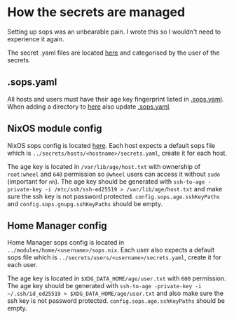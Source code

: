 # How the secrets are managed

Setting up sops was an unbearable pain. I wrote this so I wouldn't need to experience it again.

The secret .yaml files are located [here] and categorised by the user of the secrets.

## .sops.yaml

All hosts and users must have their age key fingerprint listed in [.sops.yaml]. When adding a
directory to [here] also update [.sops.yaml].

## NixOS module config

NixOS sops config is located [here](../config/nixos/sops.nix). Each host expects a default sops file
which is `../secrets/hosts/<hostname>/secrets.yaml`, create it for each host.

The age key is located in `/var/lib/age/host.txt` with ownership of `root:wheel` and `640`
permission so `@wheel` users can access it without `sudo` (important for `nh`). The age key should
be generated with `ssh-to-age -private-key -i /etc/ssh/ssh-ed25519 > /var/lib/age/host.txt` and make
sure the ssh key is not password protected. `config.sops.age.sshKeyPaths` and
`config.sops.gnupg.sshKeyPaths` should be empty.

## Home Manager config

Home Manager sops config is located in `../modules/home/<username>/sops.nix`. Each user also expects
a default sops file which is `../secrets/users/<username>/secrets.yaml`, create it for each user.

The age key is located in `$XDG_DATA_HOME/age/user.txt` with `600` permission. The age key should be
generated with `ssh-to-age -private-key -i ~/.ssh/id_ed25519 > $XDG_DATA_HOME/age/user.txt` and also
make sure the ssh key is not password protected. `config.sops.age.sshKeyPaths` should be empty.

[here]: ../secrets
[.sops.yaml]: ../.sops.yaml
